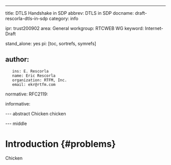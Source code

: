 ---
title: DTLS Handshake in SDP
abbrev: DTLS in SDP
docname: draft-rescorla-dtls-in-sdp
category: info

ipr: trust200902
area: General
workgroup: RTCWEB WG
keyword: Internet-Draft

stand_alone: yes
pi: [toc, sortrefs, symrefs]

author:
 -
       ins: E. Rescorla
       name: Eric Rescorla
       organization: RTFM, Inc.
       email: ekr@rtfm.com

normative:
  RFC2119:

informative:



--- abstract
Chicken chicken

--- middle

Introduction        {#problems}
============
Chicken


